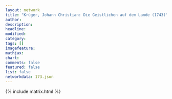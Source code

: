```yaml
---
layout: network
title: "Krüger, Johann Christian: Die Geistlichen auf dem Lande (1743)"
author:
description:
headline:
modified:
category:
tags: []
imagefeature: 
mathjax: 
chart: 
comments: false
featured: false
list: false
networkdata: 173.json
---
```

{% include matrix.html %}
